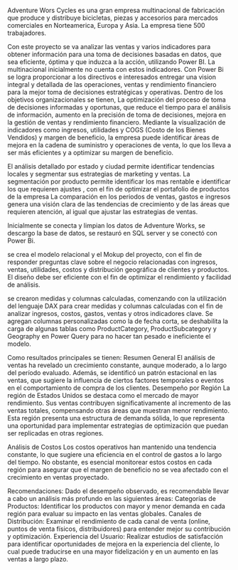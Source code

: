 Adventure Wors Cycles es una gran empresa multinacional   de fabricación que produce y distribuye bicicletas, piezas y accesorios para mercados comerciales en Norteamerica, Europa y Asia. La empresa tiene 500 trabajadores. 

Con este proyecto se va analizar las ventas y varios indicadores para obtener información para una toma de decisiones basadas en datos, que sea eficiente, óptima y que induzca a la acción, utilizando Power BI. La multinacional inicialmente no cuenta con estos indicadores.  Con Power Bi se logra proporcionar a los directivos e interesados entregar una vision integral y detallada de las operaciones, ventas y rendimiento financiero para la mejor toma de decisiones estratégicas y operativas.
Dentro de los objetivos organizacionales se tienen,
La optimización del proceso de toma de decisiones informadas y oportunas, que reduce el tiempo para el análisis de información, aumento en la precisión de toma de decisiones, mejora en la gestión de ventas y rendimiento financiero.
 Mediante la visualización de indicadores como ingresos, utilidades y COGS (Costo de los Bienes Vendidos) y margen de beneficio, la empresa puede identificar áreas de mejora en la cadena de suministro y operaciones de venta, lo que los lleva a ser más eficientes y a optimizar su margen de beneficio.
 
El análisis detallado por estado y ciudad permite identificar tendencias locales y segmentar sus estrategias de marketing y ventas.
La segmentación por producto permite identificar los mas rentable e identificar los que requieren ajustes , con el fin de optimizar el portafolio de productos de la empresa
La comparación en los periodos de ventas, gastos e ingresos genera una visión clara de las tendencias de crecimiento  y de las áreas que requieren atención, al igual que ajustar las estrategias de ventas.

Inicialmente  se conecta y limpian los datos de Adventure Works, se descargo la base de datos, se restauró en SQL server y se conectó con Power Bi.

se crea el modelo relacional y el Mokup del proyecto, con el fin de responder preguntas clave sobre el negocio relacionadas con ingresos, ventas, utilidades, costos  y distribución geográfica de clientes y productos. El diseño debe ser eficiente con el fin de optimizar el rendimiento y facilidad de análisis. 

se crearon medidas y columnas calculadas, comenzando con la utilización del lenguaje DAX para crear medidas y columnas calculadas con el fin de analizar ingresos, costos, gastos, ventas y otros indicadores clave. 
Se agregan columnas personalizadas como la de fecha corta, se deshabilita la carga de algunas tablas como ProductCategory, ProductSubcategory y Geography en Power Query para no hacer tan pesado e ineficiente el modelo. 

Como resultados principales se tienen:
Resumen General
El análisis de ventas ha revelado un crecimiento constante, aunque moderado, a lo largo del período evaluado. Además, se identificó un patrón estacional en las ventas, que sugiere la influencia de ciertos factores temporales o eventos en el comportamiento de compra de los clientes.
 Desempeño por Región
La región de Estados Unidos se destaca como el mercado de mayor rendimiento. Sus ventas contribuyen significativamente al incremento de las ventas totales, compensando otras áreas que muestran menor rendimiento. Esta región presenta una estructura de demanda sólida, lo que representa una oportunidad para implementar estrategias de optimización que puedan ser replicadas en otras regiones.

Análisis de Costos
Los costos operativos han mantenido una tendencia constante, lo que sugiere una eficiencia en el control de gastos a lo largo del tiempo. No obstante, es esencial monitorear estos costos en cada región para asegurar que el margen de beneficio no se vea afectado con el crecimiento en ventas proyectado.

Recomendaciones:
Dado el desempeño observado, es recomendable llevar a cabo un análisis más profundo en las siguientes áreas:
Categorías de Productos: Identificar los productos con mayor y menor demanda en cada región para evaluar su impacto en las ventas globales.
Canales de Distribución: Examinar el rendimiento de cada canal de venta (online, puntos de venta físicos, distribuidores) para entender mejor su contribución y optimización.
Experiencia del Usuario: Realizar estudios de satisfacción para identificar oportunidades de mejora en la experiencia del cliente, lo cual puede traducirse en una mayor fidelización y en un aumento en las ventas a largo plazo.




